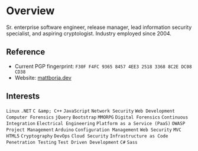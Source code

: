 # Overview

Sr. enterprise software engineer, release manager, lead information security specialist, and aspiring cryptologist. Industry employed since 2004.

## Reference
- Current PGP fingerprint: `F30F F4FC 9365 8457 4EE3 2518 3368 8C2E DC08 CD38`
- Website: [mattborja.dev](https://mattborja.dev/)

## Interests
`Linux` `.NET` `C &amp; C++` `JavaScript` `Network Security` `Web Development` `Computer Forensics` `jQuery` `Bootstrap` `MMORPG` `Digital Forensics` `Continuous Integration` `Electrical Engineering` `Platform as a Service (PaaS)` `OWASP` `Project Management` `Arduino` `Configuration Management` `Web Security` `MVC` `HTML5` `Cryptography` `DevOps` `Cloud Security` `Infrastructure as Code` `Penetration Testing` `Test Driven Development` `C#` `Sass`
